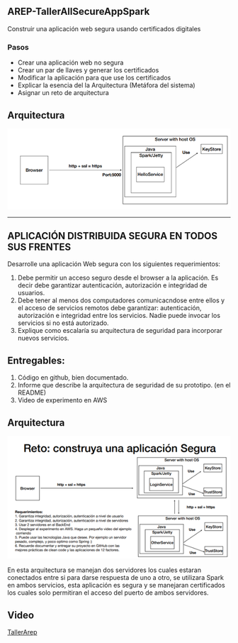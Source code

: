 ## AREP-TallerAllSecureAppSpark

Construir una aplicación web segura usando certificados digitales

### Pasos

- Crear una aplicación web no segura
- Crear un par de llaves y generar los certificados
- Modificar la aplicación para que use los certificados
- Explicar la esencia del la Arquitectura (Metáfora del sistema)
- Asignar un reto de arquitectura

## Arquitectura

![image](https://github.com/Nataorjuela/AREP-TallerAllSecureAppSpark/blob/master/images/arquitecturaTaller.png)

---

## APLICACIÓN DISTRIBUIDA SEGURA EN TODOS SUS FRENTES

Desarrolle una aplicación Web segura con los siguientes requerimientos:

1. Debe permitir un acceso seguro desde el browser a la aplicación. Es decir debe garantizar autenticación, autorización e integridad de usuarios.
2. Debe tener al menos dos computadores comunicacndose entre ellos y el acceso de servicios remotos debe garantizar: autenticación, autorización e integridad entre los servicios. Nadie puede invocar los servicios si no está autorizado.
3. Explique como escalaría su arquitectura de seguridad para incorporar nuevos servicios.

## Entregables:

1. Código en github, bien documentado.
2. Informe que describe la arquitectura de seguridad de su prototipo. (en el README)
3. Video de experimento en AWS

## Arquitectura

![image](https://github.com/Nataorjuela/AREP-TallerAllSecureAppSpark/blob/master/images/arquitectura.png)

En esta arquitectura se manejan dos servidores los cuales estaran conectados entre si para darse respuesta de uno a otro, se utilizara Spark en ambos servicios, esta aplicación es segura y se manejaran certificados los cuales solo permitiran el acceso del puerto de ambos servidores.

## Video

[TallerArep](https://www.youtube.com/watch?v=cM_S2QvM0kw&t=2s"TallerArep")
